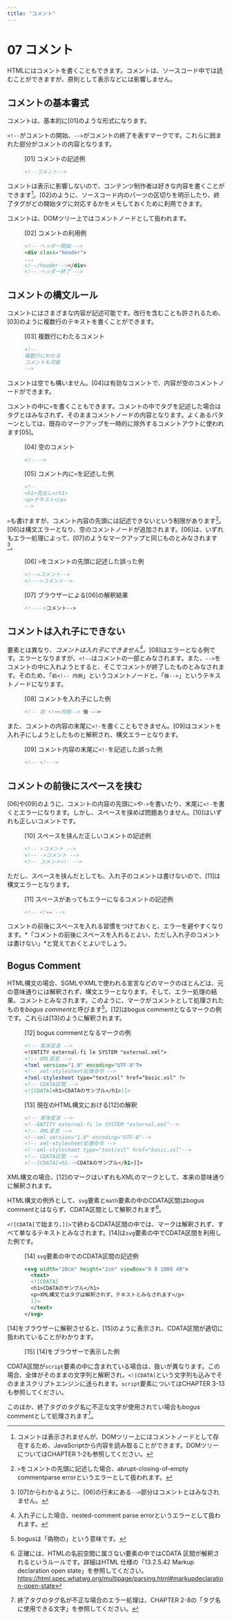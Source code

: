 ```yaml
---
title: "コメント"
---
```


# <span class="number">07</span> コメント

HTMLにはコメントを書くこともできます。コメントは、ソースコード中では読むことができますが、原則として表示などには影響しません。

## コメントの基本書式

コメントは、基本的に\[01]のような形式になります。

`<!--`がコメントの開始、`-->`がコメントの終了を表すマークです。これらに囲まれた部分がコメントの内容となります。

<figure>
<figcaption>[01] コメントの記述例</figcaption>

```html
<!--コメント-->
```

</figure>

コメントは表示に影響しないので、コンテンツ制作者は好きな内容を書くことができます[^1]。\[02]のように、ソースコード内のパーツの区切りを明示したり、終了タグがどの開始タグに対応するかをメモしておくために利用できます。

コメントは、DOMツリー上ではコメントノードとして扱われます。

[^1]: コメントは表示されませんが、DOMツリー上にはコメントノードとして存在するため、JavaScriptから内容を読み取ることができます。DOMツリーについてはCHAPTER 1-2も参照してください。

<figure>
<figcaption>[02] コメントの利用例</figcaption>

```html
<!-- ヘッダー開始 --> 
<div class="header"> 
... 
<!--/header--></div> 
<!-- ヘッダー終了 --> 
```

</figure>

## コメントの構文ルール

コメントにはさまざまな内容が記述可能です。改行を含むことも許されるため、\[03]のように複数行のテキストを書くことができます。

<figure>
<figcaption>[03] 複数行にわたるコメント</figcaption>

```html
<!--
複数行にわたる 
コメントも可能 
-->
```

</figure>

コメントは空でも構いません。\[04]は有効なコメントで、内容が空のコメントノードができます。

コメントの中に`<`を書くこともできます。コメントの中でタグを記述した場合はタグとはみなされず、そのままコメントノードの内容となります。よくあるパターンとしては、既存のマークアップを一時的に除外するコメントアウトに使われます\[05]。

<figure>
<figcaption>[04] 空のコメント</figcaption>

```html
<!---->
```

</figure>

<figure>
<figcaption>[05] コメント内に<code>&lt;</code>を記述した例</figcaption>

```html
<!--
<h1>見出し</h1>
<p>テキスト</p>
-->
```

</figure>

`>`も書けますが、コメント内容の先頭には記述できないという制限があります[^2]。\[06]は構文エラーとなり、空のコメントノードが追加されます。\[06]は、いずれもエラー処理によって、\[07]のようなマークアップと同じものとみなされます[^3]。

[^2]: `>`をコメントの先頭に記述した場合、abrupt-closing-of-empty commentparse errorというエラーとして扱われます。

[^3]: \[07]からわかるように、\[06]の行末にある`-->`部分はコメントとはみなされません。

<figure>
<figcaption>[06] <code>></code>をコメントの先頭に記述した誤った例</figcaption>

```html
<!-->コメント-->
<!--->コメント-->
```

</figure>

<figure>
<figcaption>[07] ブラウザーによる[06]の解釈結果</figcaption>

```html
<!---->コメント-->
```

</figure>

## コメントは入れ子にできない

要素とは異なり、*コメントは入れ子にできません[^4]。*\[08]はエラーとなる例です。エラーとなりますが、`<!--`はコメントの一部とみなされます。また、`-->`をコメントの中に入れようとすると、そこでコメントが終了したものとみなされます。そのため、「`前<!-- 内側`」というコメントノードと、「`後-->`」というテキストノードになります。

[^4]: 入れ子にした場合、nested-comment parse errorというエラーとして扱われます。

<figure>
<figcaption>[08] コメントを入れ子にした例</figcaption>

```html
<!-- 前 <!--内側--> 後 -->
```

</figure>

また、コメントの内容の末尾に`<!-`を書くこともできません。\[09]はコメントを入れ子にしようとしたものと解釈され、構文エラーとなります。

<figure>
<figcaption>[09] コメント内容の末尾に<code>&lt;!-</code>を記述した誤った例</figcaption>

```html
<!-- <!--->
```

</figure>

## コメントの前後にスペースを挟む

\[06]や\[09]のように、コメントの内容の先頭に`>`や`->`を書いたり、末尾に`<!-`を書くとエラーになります。しかし、スペースを挟めば問題ありません。\[10]はいずれも正しいコメントです。

<figure>
<figcaption>[10] スペースを挟んだ正しいコメントの記述例</figcaption>

```html
<!-- >コメント -->
<!-- ->コメント -->
<!-- コメント<!- -->
```

</figure>

ただし、スペースを挟んだとしても、入れ子のコメントは書けないので、\[11]は構文エラーとなります。

<figure>
<figcaption>[11] スペースがあってもエラーになるコメントの記述例</figcaption>

```html
<!-- <!-- -->
```

</figure>

コメントの前後にスペースを入れる習慣をつけておくと、エラーを避やすくなります。*「コメントの前後にスペースを入れるとよい、ただし入れ子のコメントは書けない」*と覚えておくとよいでしょう。

## Bogus Comment

HTML構文の場合、SGMLやXMLで使われる宣言などのマークのほとんどは、元の意味通りには解釈されず、構文エラーとなります。そして、エラー処理の結果、コメントとみなされます。このように、マークがコメントとして処理されたものを*bogus comment*と呼びます[^5]。\[12]はbogus commentとなるマークの例です。これらは\[13]のように解釈されます。

[^5]: bogusは「偽物の」という意味です。

<figure>
<figcaption>[12] bogus commentとなるマークの例</figcaption>

```xml
<!-- 実体宣言 -->
<!ENTITY external-fi le SYSTEM "external.xml">
<!-- XML宣言 -->
<?xml version="1.0" encoding="UTF-8"?>
<!-- xml-stylesheet処理命令 -->
<?xml-stylesheet type="text/xsl" href="basic.xsl" ?>
<!-- CDATA区間 -->
<![CDATA[<h1>CDATAのサンプル</h1>]]>
```

</figure>

<figure>
<figcaption>[13] 現在のHTML構文における[12]の解釈</figcaption>

```html
<!-- 実体宣言 -->
<!--ENTITY external-fi le SYSTEM "external.xml"-->
<!-- XML宣言 -->
<!--xml version="1.0" encoding="UTF-8"-->
<!-- xml-stylesheet処理命令 -->
<!--xml-stylesheet type="text/xsl" href="basic.xsl"-->
<!-- CDATA区間 -->
<!--[CDATA[<h1-->CDATAのサンプル</h1>]]>
```

</figure>

XML構文の場合、\[12]のマークはいずれもXMLのマークとして、本来の意味通りに解釈されます。

HTML構文の例外として、`svg`要素と`math`要素の中のCDATA区間はbogus commentとはならず、CDATA区間として解釈されます[^6]。

[^6]: 正確には、HTMLの名前空間に属さない要素の中ではCDATA 区間が解釈されるというルールです。詳細はHTML 仕様の「13.2.5.42 Markup declaration open state」を参照してください。  
<https://html.spec.whatwg.org/multipage/parsing.html#markupdeclaration-open-state>

`<![CDATA[`で始まり、`]]>`で終わるCDATA区間の中では、マークは解釈されず、すべて単なるテキストとみなされます。\[14]は`svg`要素の中でCDATA区間を利用した例です。

<figure>
<figcaption>[14] <code>svg</code>要素の中でのCDATA区間の記述例</figcaption>

```xml
<svg width="20cm" height="2cm" viewBox="0 0 1000 40">
  <text> 
  <![CDATA[
  <h1>CDATAのサンプル</h1>
  <p>XML構文ではタグは解釈されず、テキストとみなされます</p>
  ]]> 
  </text> 
</svg>
```

</figure>

\[14]をブラウザーに解釈させると、\[15]のように表示され、CDATA区間が適切に扱われていることがわかります。

<figure>
<figcaption>[15] [14]をブラウザーで表示した例</figcaption>
<img src="../image/C2_07_15_1C.png" alt="" />
</figure>

CDATA区間が`script`要素の中に含まれている場合は、扱いが異なります。この場合、全体がそのままの文字列と解釈され、`<![CDATA[`という文字列も込みでそのままスクリプトエンジンに送られます。`script`要素についてはCHAPTER 3-13も参照してください。

このほか、終了タグのタグ名に不正な文字が使用されてい場合もbogus commentとして処理されます[^7]。

[^7]: 終了タグのタグ名が不正な場合のエラー処理は、CHAPTER 2-8の「タグ名に使用できる文字」を参照してください。
